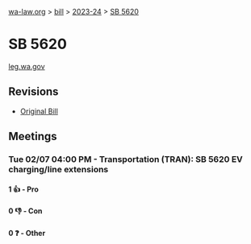 [wa-law.org](/) > [bill](/bill/) > [2023-24](/bill/2023-24/) > [SB 5620](/bill/2023-24/sb/5620/)

# SB 5620
[leg.wa.gov](https://app.leg.wa.gov/billsummary?BillNumber=5620&Year=2023&Initiative=false)

## Revisions
* [Original Bill](1/)

## Meetings
### Tue 02/07 04:00 PM - Transportation (TRAN): SB 5620 EV charging/line extensions
#### 1 👍 - Pro

#### 0 👎 - Con

#### 0 ❓ - Other
